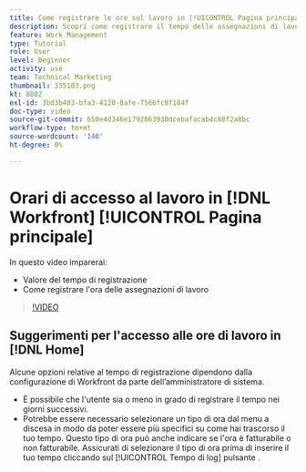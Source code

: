 ```yaml
---
title: Come registrare le ore sul lavoro in [!UICONTROL Pagina principale]
description: Scopri come registrare il tempo delle assegnazioni di lavoro in [!DNL  Workfront]. Scopri perché potrebbe essere necessario un tempo di registrazione nell’organizzazione.
feature: Work Management
type: Tutorial
role: User
level: Beginner
activity: use
team: Technical Marketing
thumbnail: 335103.png
kt: 8802
exl-id: 3bd3b403-bfa3-4120-8afe-7566fc8f184f
doc-type: video
source-git-commit: 650e4d346e1792863930dcebafacab4c88f2a8bc
workflow-type: tm+mt
source-wordcount: '140'
ht-degree: 0%

---
```


# Orari di accesso al lavoro in [!DNL Workfront] [!UICONTROL Pagina principale]

In questo video imparerai:

* Valore del tempo di registrazione
* Come registrare l&#39;ora delle assegnazioni di lavoro

>[!VIDEO](https://video.tv.adobe.com/v/335103/?quality=12&learn=on)

## Suggerimenti per l&#39;accesso alle ore di lavoro in [!DNL Home]

Alcune opzioni relative al tempo di registrazione dipendono dalla configurazione di Workfront da parte dell’amministratore di sistema.

* È possibile che l&#39;utente sia o meno in grado di registrare il tempo nei giorni successivi.
* Potrebbe essere necessario selezionare un tipo di ora dal menu a discesa in modo da poter essere più specifici su come hai trascorso il tuo tempo. Questo tipo di ora può anche indicare se l&#39;ora è fatturabile o non fatturabile. Assicurati di selezionare il tipo di ora prima di inserire il tuo tempo cliccando sul [!UICONTROL Tempo di log] pulsante .

<!---
learn more URLs
--->
